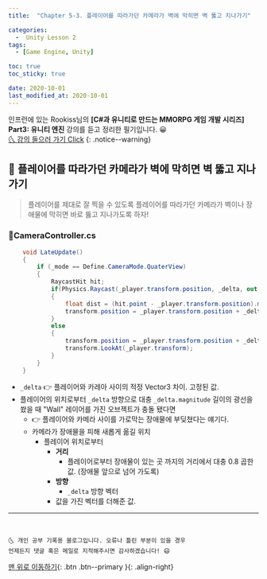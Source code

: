 ```yaml
---
title:  "Chapter 5-3. 플레이어를 따라가던 카메라가 벽에 막히면 벽 뚫고 지나가기" 

categories:
  -  Unity Lesson 2
tags:
  - [Game Engine, Unity]

toc: true
toc_sticky: true

date: 2020-10-01
last_modified_at: 2020-10-01
---
```


인프런에 있는 Rookiss님의 **[C#과 유니티로 만드는 MMORPG 게임 개발 시리즈] Part3: 유니티 엔진** 강의를 듣고 정리한 필기입니다. 😀  
[🌜 강의 들으러 가기 Click](https://www.inflearn.com/course/MMORPG-유니티)
{: .notice--warning}

## 🚖 플레이어를 따라가던 카메라가 벽에 막히면 벽 뚫고 지나가기

> 플레이어를 제대로 잘 찍을 수 있도록 플레이어를 따라가던 카메라가 벽이나 장애물에 막히면 바로 뚫고 지나가도록 하자!

### 📜CameraController.cs

```c#
    void LateUpdate()
    {
        if (_mode == Define.CameraMode.QuaterView)
        {
            RaycastHit hit;
            if(Physics.Raycast(_player.transform.position, _delta, out hit, _delta.magnitude, LayerMask.GetMask("Wall")))
            {
                float dist = (hit.point - _player.transform.position).magnitude * 0.8f;
                transform.position = _player.transform.position + _delta.normalized * dist;
            }
            else
            {
                transform.position = _player.transform.position + _delta;
                transform.LookAt(_player.transform);
            }
        }
    }
```

- `_delta` 👉 플레이어와 카레아 사이의 적정 Vector3 차이. 고정된 값.
- 플레이어의 위치로부터 `_delta` 방향으로 대충 `_delta.magnitude` 길이의 광선을 쐈을 때 "Wall" 레이어를 가진 오브젝트가 충돌 됐다면
  - 👉 플레이어와 카메라 사이를 가로막는 장애물에 부딪쳤다는 얘기다.
  - 카메라가 장애물을 피해 새롭게 옮길 위치 
    - 플레이어 위치로부터
      - **거리**
        - 플레이어로부터 장애물이 있는 곳 까지의 거리에서 대충 0.8 곱한 값. (장애물 앞으로 넘어 가도록)
      - **방향**
        - `_delta` 방향 벡터
      - 값을 가진 벡터를 더해준 값.


***
<br>

    🌜 개인 공부 기록용 블로그입니다. 오류나 틀린 부분이 있을 경우 
    언제든지 댓글 혹은 메일로 지적해주시면 감사하겠습니다! 😄

[맨 위로 이동하기](#){: .btn .btn--primary }{: .align-right}